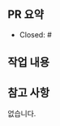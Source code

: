 ## PR 요약
- Closed: #

## 작업 내용

## 참고 사항
없습니다.

<!-- ## 📸 스크린샷
|기능|스크린샷|
|:--:|:--:|
|기능이름|스크린샷 첨부| -->
